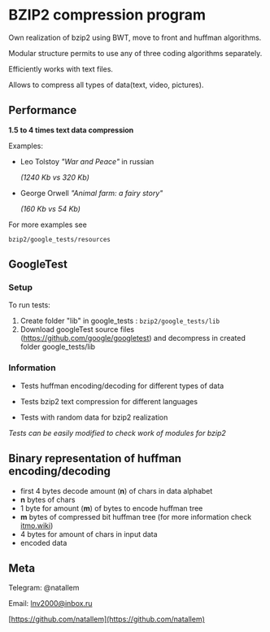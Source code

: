 # BZIP2 compression program

Own realization of bzip2 using BWT, move to front and huffman algorithms.

Modular structure permits to use any of three coding algorithms separately. 

Efficiently works with text files.

Allows to compress all types of data(text, video, pictures).

## Performance

**__1.5 to 4 times text data compression__**

Examples:

* Leo Tolstoy _"War and Peace"_ in russian 

    _(1240 Kb vs 320 Kb)_

* George Orwell _"Animal farm: a fairy story"_ 

    _(160 Kb vs 54 Kb)_
    
For more examples see 

```bzip2/google_tests/resources```

## GoogleTest

### Setup

To run tests:

1) Create folder "lib" in google_tests : 
    ```bzip2/google_tests/lib``` 
2) Download googleTest source files 
    (https://github.com/google/googletest) 
    and decompress in created folder google_tests/lib
    
### Information
* Tests huffman encoding/decoding for different types of data

* Tests bzip2 text compression for different languages

* Tests with random data for bzip2 realization

_Tests can be easily modified to check work of modules for bzip2_

## Binary representation of huffman encoding/decoding

* first 4 bytes decode amount (__n__) of chars in data alphabet
* __n__ bytes of chars
* 1 byte for amount (__m__) of bytes to encode huffman tree
* __m__ bytes of compressed bit huffman tree (for more information check [itmo.wiki][wiki])
* 4 bytes for amount of chars in input data
* encoded data

## Meta

Telegram: @natallem

Email: lnv2000@inbox.ru

[https://github.com/natallem](https://github.com/natallem)

[wiki]: https://neerc.ifmo.ru/wiki/index.php?title=%D0%9E%D0%BF%D1%82%D0%B8%D0%BC%D0%B0%D0%BB%D1%8C%D0%BD%D0%BE%D0%B5_%D1%85%D1%80%D0%B0%D0%BD%D0%B5%D0%BD%D0%B8%D0%B5_%D1%81%D0%BB%D0%BE%D0%B2%D0%B0%D1%80%D1%8F_%D0%B2_%D0%B0%D0%BB%D0%B3%D0%BE%D1%80%D0%B8%D1%82%D0%BC%D0%B5_%D0%A5%D0%B0%D1%84%D1%84%D0%BC%D0%B0%D0%BD%D0%B0
